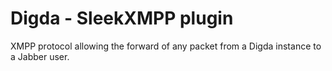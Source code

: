 Digda - SleekXMPP plugin
========================

XMPP protocol allowing the forward of any packet from a Digda instance to a Jabber user.